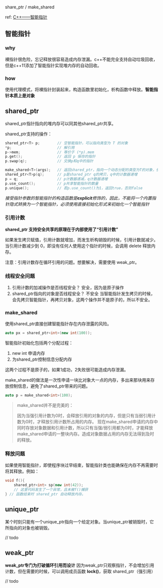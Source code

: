 share_ptr / make_shared

<!-- more -->

ref: [C++——智能指针](https://blog.csdn.net/qq_40337086/article/details/126025232)

## 智能指针

### why

裸指针很危险，忘记释放很容易造成内存泄漏。c++不能完全支持自动垃圾回收，但是c++11添加了智能指针实现堆内存的自动回收。

### how

使用代理模式，将裸指针封装起来，构造函数里初始化，析构函数中释放。**智能指针本质上是对象**



## shared_ptr

shared_ptr指针指向的堆内存可以同其他shared_ptr共享。

shared_ptr支持的操作：

```cpp
shared_ptr<T> p;		// 空智能指针，可以指向类型为 T 的对象
*p;						// 解引用
p->mem;					// 等价于 (*p).mem
p.get();				// 返回 p 保存的指针
p.swap(q); 				// 交换p和q中的指针

make_shared<T>(args);	// 返回shared_ptr，指向一个动态分配的类型为T的对象，使用args初始化对象
shared_ptr<T>p(q);		// p是shared_ptr q的拷贝，q中的计数器递增
p = q;					// p计数器递减，q计数器递增
p.use_count();			// p共享智能指针的数量
p.unique();				// 若p.use_count()为1，返回true，否则false
```

*接受指针参数的智能指针的构造函数是**explicit**修饰的，因此，不能将一个内置指针隐式转换为一个智能指针，必须使用直接初始化形式来初始化一个智能指针*



### 引用计数

**shared_ptr 支持安全共享的原理在于内部使用了“引用计数”**

如果发生拷贝赋值，引用计数就增加，而发生析构销毁的时候，引用计数就减少。当引用计数减少到 0，即没有任何人使用这个指针的时候，会调用 delete 释放内存。

注意：引用计数存在循环引用的问题。想要解决，需要使用 weak_ptr。



### 线程安全问题

1. 引用计数的加减操作是否线程安全？
   安全，因为是原子操作
2. shared_ptr指向的对象是否线程安全？
   不安全
   当智能指针发生拷贝的时候，会先拷贝智能指针，再拷贝对象，这两个操作并不是原子的，所以不安全。





### make_shared

使用shared_ptr直接创建智能指针存在内存泄露的风险。

```cpp
auto px = shared_ptr<int>(new int(100));
```

智能指针初始化包括两个分配过程：

1. new int 申请内存
2. 为shared_ptr控制信息分配内存

这两个过程不是原子的，如果1成功，2失败很可能造成内存泄漏。

make_shared的做法是一次性申请一块比对象大一点的内存，多出来那块用来存放控制信息，避免了shared_ptr带来的问题。

```cpp
auto p = make_shared<int>(100);
```





> make_shared并不是完美的：
>
> 因为当强引用计数为0时，会释放引用的对象的内存，但是只有当弱引用计数为0时，才释放引用计数所占用的内存。
> 现在make_shared申请的内存中同时存放对象数据和引用计数，所以只有当强/弱引用都为0时，才能释放make_shared申请的一整块内存。造成对象数据占用的内存无法得到及时的释放。



### 释放问题

如果使用智能指针，即使程序块过早结束，智能指针类也能确保在内存不再需要时将其释放。例如：

```cpp
void f(){
    shared_ptr<int> sp(new int(42));
	// 这里代码发生了一个异常，且未被f()捕获
} // 函数结束时 shared_ptr 自动释放内存。
```



## unique_ptr

某个时刻只能有一个unique_ptr指向一个给定对象。当unique_ptr被销毁时，它所指向的对象也被销毁。

// todo



## weak_ptr

**weak_ptr专门为打破循环引用而设计**
因为weak_ptr只观察指针，不会增加引用计数，但在需要的时候，可以调用成员函数 **lock()**，获取 shared_ptr（强引用）

// todo